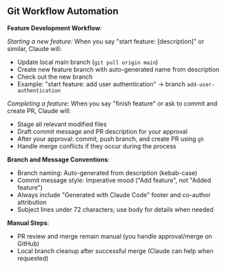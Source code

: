 ## Git Workflow Automation

**Feature Development Workflow**:

*Starting a new feature:*
When you say "start feature: [description]" or similar, Claude will:
- Update local main branch (`git pull origin main`)
- Create new feature branch with auto-generated name from description
- Check out the new branch
- Example: "start feature: add user authentication" → branch `add-user-authentication`

*Completing a feature:*
When you say "finish feature" or ask to commit and create PR, Claude will:
- Stage all relevant modified files
- Draft commit message and PR description for your approval
- After your approval: commit, push branch, and create PR using `gh`
- Handle merge conflicts if they occur during the process

**Branch and Message Conventions**:

- Branch naming: Auto-generated from description (kebab-case)
- Commit message style: Imperative mood ("Add feature", not "Added feature")
- Always include "Generated with Claude Code" footer and co-author attribution
- Subject lines under 72 characters; use body for details when needed

**Manual Steps**:
- PR review and merge remain manual (you handle approval/merge on GitHub)
- Local branch cleanup after successful merge (Claude can help when requested)
